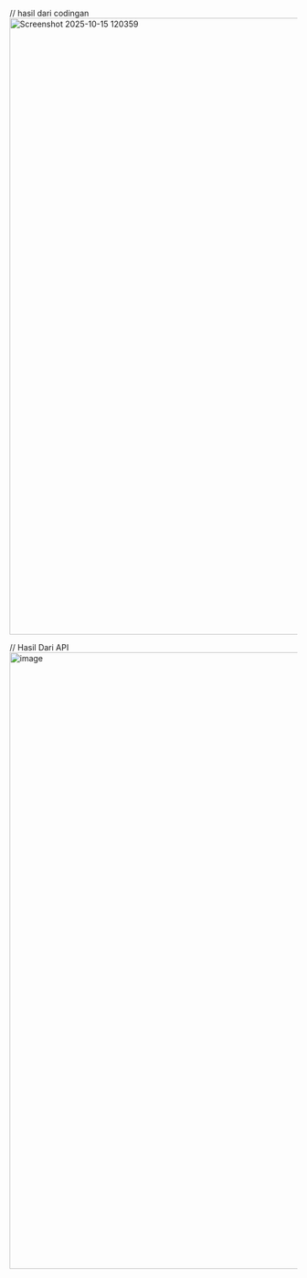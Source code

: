 
// hasil dari codingan 
<img width="1920" height="1080" alt="Screenshot 2025-10-15 120359" src="https://github.com/user-attachments/assets/b0f784e8-91c3-4def-b0e4-11a222e5ba47" />

// Hasil Dari API
<img width="1920" height="1080" alt="image" src="https://github.com/user-attachments/assets/9c53374b-5db4-43b9-8980-286507aae546" />
